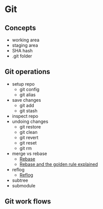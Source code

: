 # Git 

## Concepts
* working area
* staging area
* SHA hash
* .git folder

## Git operations
* setup repo
    * git config
    * git alias
* save changes
    * git add
    * git stash
* inspect repo
* undoing changes
    * git restore
    * git clean
    * git revert
    * git reset
    * git rm
* merge vs rebase
    * [Rebase](https://www.atlassian.com/git/tutorials/rewriting-history/git-rebase)
    * [Rebase and the golden rule explained](https://www.daolf.com/posts/git-series-part-2/)
* reflog
    * [Reflog]()
* subtree
* submodule

## Git work flows

